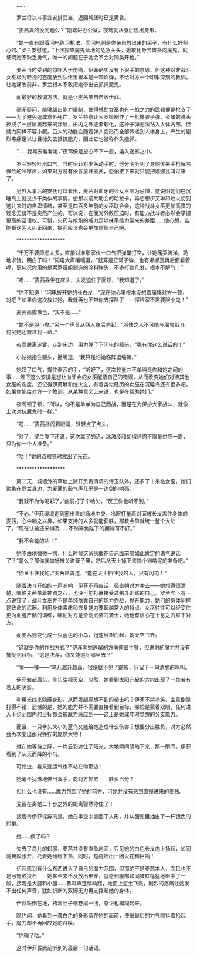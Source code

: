 　　……

　　罗兰将决斗事宜安排妥当，返回城堡时已是黄昏。

　　“麦茜真的没问题么？”刚踏进办公室，夜莺就从身后现出身形。

　　“她一直有跟着闪电练习枪法，而闪电则是你亲自教出来的弟子，有什么好担心的。”罗兰安慰道，“上次探查魔鬼营地的危急关头，她敢化身异兽扑向魔鬼，就证明她不缺乏勇气，唯一的问题在于她会不会对同类开枪。”

　　麦茜当时受到的惊吓大于伤痛，伊菲确实没有下狠手的意思，但这种对非战斗女巫极为轻视的态度放到队伍里根本是一颗炸弹，不给对方一个印象深刻的教训，让她痛改前非，罗兰根本不敢把她带出去抓捕魔鬼。

　　而最好的教训方法，就是让麦茜亲自击败伊菲。

　　毫无疑问，能够超出能力限制，使得辅助女巫也有一战之力的武器便是枪支了——为了避免造成意外死亡，罗兰特意让索罗娅制作了一批橡胶子弹，金属的弹头换成了一层层裹起来的涂层，由内之外逐渐软化，这种子弹无法钻入人体内部，但威力同样不容小觑。巨大的动能会随着弹头变形而全部传递到人体身上，产生的剧烈疼痛足以让目标失去抵抗能力，因此它也被称作失能弹。

　　“……我再去看看她，”夜莺像是放心不下一般，遁入迷雾之中。

　　罗兰轻轻吐出口气，当时伊菲对麦茜动手时，他分明听到了身侧传来手枪解除保险的咔嚓声，如果对方没有依言放开麦茜，恐怕接下来就只能把娜娜瓦叫过来了。

　　另外从事后的安抚可以看出，麦茜对血牙的会女巫颇为忌惮，这说明她们在沉睡岛上就没少干类似的事情。想想以前共助会的哈拉卡，再想想伊芙琳和烛火初到这儿来时的自卑情绪，甚至是四百多年前的女巫联合会，这种战斗女巫更加高贵的观念无疑不是突然产生的。可以说，在面对外敌压迫时，有能力战斗者必然会掌握更高的话语权。可惜，火药与枪炮的威力足以抹平能力带来的差距……他心想，若能把这两人纠正回来，提莉应该也会更加信任自己吧。

　　*******************

　　“千万不要顾虑太多，直接对准那家伙一口气把弹巢打空，让她痛哭流涕，跪地求饶，明白了吗！”闪电大声嚷嚷道，“就算是正常子弹，也有娜娜瓦再后面看着呢，更何况你用的是索罗娅姐制造的涂料弹头，不多打她几发，根本不解气！”

　　“唔……”麦茜靠坐在床头，头发遮住了面颊，“我知道了。”

　　“你不知道！”闪电拨开她的长白发，“现在你心里根本没想着痛揍对方一顿，对吧？如果你这次放过她，我就再也不带你去探险了——探险家不需要胆小鬼！”

　　麦茜面露豫色，“我不是……”

　　“她不是胆小鬼，”另一个声音从两人身后响起，“胆怯之人不可能与魔鬼战斗，何况她还救过我一命。”

　　夜莺脱离迷雾，走到床边，用力弹了下闪电的额头，“哪有你这么说话的！”

　　小姑娘抱住额头，撇嘴道，“我只是怕她临阵退缩嘛。”

　　她叹了口气，握住麦茜的手，“听好了，这次较量并不单纯是你和她之间的事……陛下这么安排是想让血牙会的女巫醒悟自己的错误，从而改变她们对待其他女巫的态度。还记得伊芙琳和烛火么，有着类似经历的女巫在沉睡岛还有很多吧，如果你能给对方一个教训，从某种意义上来说，也是在帮助她们。”

　　夜莺顿了顿，“所以，你不是单单为自己而战，而是在为保护大家战斗，就像上次对抗魔鬼时一样。”

　　“嗯……”麦茜扑闪着眼睛，轻轻点了点头。

　　“对了，罗兰陛下还说，这次赢了的话，冰激凌和胡椒烤肉不限量供应一周，只为你一个人准备。”

　　“咕！”她的双眼顿时放出了光芒。

　　*******************

　　第二天，城墙外的草地上除开负责清场的侍卫队外，还多了十来名女巫，她们聚集在罗兰身边，为麦茜的鼓气声几乎是一边倒的响亮。

　　“我就不为你喝彩了，”幽羽打了个哈欠，“反正你也听不到。”

　　“不必。”伊菲缓缓走到圈出来的场地中央，冷眼打量着对面被长发盖住身体的麦茜，心中嗤之以鼻。如果支持的人多就能获胜，那教会早就统一整个大陆了。“现在认输还来得及……不然辜负陛下的期待可不好。”

　　“我不会输的咕！”

　　她不由地微微一愣，什么时候这家伙敢在自己面前用如此肯定的语气说话了？“是么？那你就做好被关进笼子里，然后从天上掉下来摔个狗啃泥的准备吧。”

　　“你关不住我的，”麦茜昂首道，“能在天上抓住我的人，只有闪电！”

　　随着决斗开始的一声哨响，伊菲不再废话，径直朝对方冲去——她想得很清楚，哪怕麦茜带着神罚之石，也没可能打赢接受过格斗训练的自己。罗兰陛下有一点说错了，战斗女巫并不是单纯依靠自己的能力作战，抛开能力，她们的身体同样是致命的武器。利用身体素质和恢复能力要超越常人的特点，女巫往往可以经受住更为血腥严酷的训练，哪怕对方是全副武装的骑士，她也有信心在十息之内拿下对方。

　　而麦茜则变化成一只蓝色的小鸟，迅速展翅而起，朝天空飞去。

　　“这就是你的作战方式？”伊菲向她逃窜的方向伸出手臂，但迸射的魔力并没有捕捉到目标，“这是决斗，你又能逃到哪里去？”

　　“唧——唧——”鸟儿越升越高，很快就不见了踪影，只留下一串清脆的鸣叫。

　　伊菲皱起眉头，仰头注视天空，忽然，她看到太阳升起的方向出现了一抹若有若无的阴影。

　　利用光线来隐蔽身形，从而发起意想不到的袭击吗？伊菲不禁冷笑，主意倒是打得不错，遗憾的是，她的能力并不需要直接看到目标，哪怕是蒙着双眼，任何进入十步范围内的目标都会被魔力感应到——这正是她成年时觉醒的分支能力。

　　而且，一只拳头大小的蓝鸟又能给她造成什么伤害？想要分出胜负，对方必然会再次变出那只狰狞的庞然大物！

　　就在她等待之际，一片云彩遮住了阳光，大地瞬间阴暗下来，那一瞬间，伊菲看到了从天而降的小鸟。

　　可怜虫，看来连运气也不站在你那边！

　　她毫不犹豫地伸出双手，向对方抓去——胜负已分！

　　但什么也没有……魔力包围了她的前方，可她并没有感到直撞进来的麦茜。

　　麦茜在离她二十步之外的距离骤然停住了！

　　接着令伊菲诧异的是，她在半空中变回了人形，并从腰兜里抽出了一杆银色的短棍。

　　她……疯了吗？

　　失去了鸟儿的翅膀，麦茜并没有直坠地面，只见她的白色长发向上扬起，如同羽翼般张开，托着她缓缓下落，同时，短棍喷出一团火花和巨响！

　　伊菲感到有什么东西进入了自己的魔力范围，但那绝不是麦茜本人，而且也不是弓弩或投石——她甚至来不及放出牢笼，就感到腹部如同被铁锤猛地砸中了一般，接着是大腿和小腿……暴鸣声连续响起，地面上泥土飞溅，剧烈的疼痛让她发不出任何声音，犹如折断的双脚无力再支撑起她的身体。

　　伊菲跌倒在地，捂着肚子缩卷成一团，意识也模糊起来。

　　隐约间，她看到一袭白色的身影落在她的面前，使出最后的力气颤抖着抬起手，魔力却不再回应她的召唤。

　　“你输了咕。”

　　这时伊菲昏厥前听到的最后一句话语。
